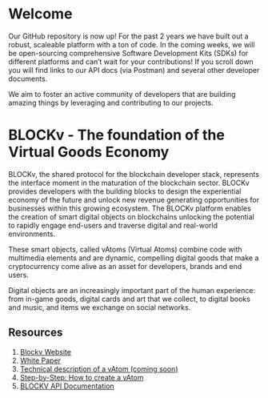 # Welcome

Our GitHub repository is now up! For the past 2 years we have built out a robust, scaleable platform with a ton of code. In the coming weeks, we will be open-sourcing comprehensive Software Development Kits (SDKs) for different platforms and can’t wait for your contributions! If you scroll down you will find links to our API docs (via Postman) and several other developer documents. 

We aim to foster an active community of developers that are building amazing things by leveraging and contributing to our projects.

# BLOCKv - The foundation of the Virtual Goods Economy

BLOCKv, the shared protocol for the blockchain developer stack, represents the interface moment in the maturation of the blockchain sector. BLOCKv provides developers with the building blocks to design the experiential economy of the future and unlock new revenue generating opportunities for businesses within this growing ecosystem. The BLOCKv platform enables the creation of smart digital objects on blockchains unlocking the potential to rapidly engage end-users and traverse digital and real-world environments. 

These smart objects, called vAtoms (Virtual Atoms) combine code with multimedia elements and are dynamic, compelling digital goods that make a cryptocurrency come alive as an asset for developers, brands and end users.

Digital objects are an increasingly important part of the human experience: from in-game goods, digital cards and art that we collect, to digital books and music, and items we exchange on social networks.

## Resources

<ol>
<li><a href="https://blockv.io">
Blockv Website</a></li>
<li><a href="https://blockv.io/documents/">
White Paper</a></li>
<li><a href="https://github.com/BLOCKvIO/documentation/blob/master/BLOCKv-Whitepaper.pdf">
Technical description of a vAtom (coming soon)</a></li>
<li><a href="/Step-by-step.md">
Step-by-Step: How to create a vAtom</a></li>
<li><a href="/BLOCKv-API.md">
BLOCKV API Documentation</a></li>
</ol>

